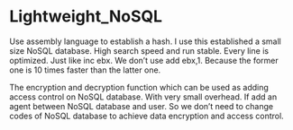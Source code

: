 # Lightweight_NoSQL
Use assembly language to establish a hash. I use this established a small size NoSQL database. High search speed and run stable. Every line is optimized. Just like inc ebx. We don’t use add ebx,1. Because the former one is 10 times faster than the latter one. 

The encryption and decryption function which can be used as adding access control on NoSQL database. With very small overhead. If add an agent between NoSQL database and user. So we don’t need to change codes of NoSQL database to achieve data encryption and access control.
